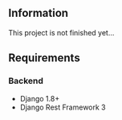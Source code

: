## Information ##
This project is not finished yet...

## Requirements ##
### Backend ###
- Django 1.8+
- Django Rest Framework 3
